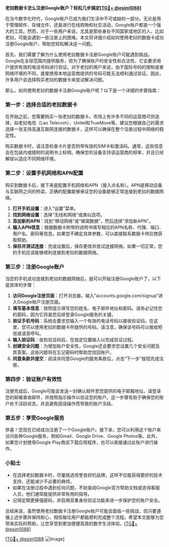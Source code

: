 **老挝数据卡怎么注册Google账户？轻松几步搞定[[TG💪+ @esim1088](https://t.me/s/esim1088)]**

在当今数字化时代，Google账户已成为我们生活中不可或缺的一部分。无论是用于管理邮件、存储文件，还是进行在线购物和社交活动，Google账户都是一个强大的工具。然而，对于一些用户来说，尤其是那些身处不同国家或地区的人，比如老挝，可能会遇到一些注册上的困难。本文将详细介绍如何使用老挝的数据卡成功注册Google账户，帮助您轻松解决这一问题。

首先，我们需要了解为什么使用老挝数据卡注册Google账户可能遇到挑战。Google在全球范围内提供服务，但为了确保账户的安全性和合法性，它会要求用户提供有效的电话号码进行验证。对于老挝的用户来说，由于国际号码的限制或者网络环境的不同，直接使用本地运营商提供的号码可能无法顺利通过验证。因此，许多用户会选择购买老挝的数据卡来尝试解决问题。

那么，如何使用老挝的数据卡注册Google账户呢？以下是一个详细的步骤指南：

### 第一步：选择合适的老挝数据卡

在开始之前，您需要购买一张老挝的数据卡。市场上有许多不同的运营商可供选择，如老挝电信（Lao Telecom）、Unitel和TrueMove等。建议您根据自己的需求选择一张支持高速互联网连接的数据卡，这样可以确保在整个注册过程中网络的稳定性。

购买数据卡时，请注意检查卡片是否附带有效的SIM卡和激活码。通常，这些信息会在包装内或随附的说明书上标明。确保您的设备支持该运营商的频率，并且已经解锁以适应不同网络环境。

### 第二步：设置手机网络和APN配置

购买到数据卡后，接下来是配置手机网络和APN（接入点名称）。APN是移动设备与互联网之间的桥梁，正确的配置能够保证您的设备能够正常连接到老挝的数据网络。

1. **打开手机设置**：进入“设置”菜单。
2. **找到网络设置**：选择“无线和网络”或类似选项。
3. **添加新的APN**：找到“移动网络”或“蜂窝数据”，然后选择“添加新APN”。
4. **输入APN信息**：根据数据卡附带的说明书填写相应的APN名称、代理、端口、用户名、密码等信息。如果您不确定具体参数，可以直接联系数据卡供应商获取帮助。
5. **保存并测试连接**：完成设置后，保存更改并尝试连接网络。如果一切正常，您的手机应该能够顺利连接到老挝的数据网络。

### 第三步：注册Google账户

当您的手机成功连接到老挝的数据网络后，就可以开始注册Google账户了。以下是具体的步骤：

1. **访问Google注册页面**：打开浏览器，输入“accounts.google.com/signup”进入Google账户注册页面。
2. **填写基本信息**：按照提示填写您的姓名、电子邮件地址和密码。请务必记住您的密码，因为它将是您后续登录Google服务的关键。
3. **验证手机号码**：系统会要求您输入一个有效的电话号码以接收验证码。在这里，您可以使用老挝的数据卡所提供的号码。请注意，确保该号码可以接收短信或语音呼叫。
4. **输入验证码**：收到验证码后，在指定位置输入以完成验证过程。
5. **创建安全问题**：为增加账户安全性，Google还会要求您设置几个安全问题及其答案。这些问题将在忘记密码时帮助您找回账户。
6. **同意条款并提交**：阅读并同意Google的服务条款后，点击“下一步”按钮完成注册。

### 第四步：验证账户有效性

注册完成后，Google可能会发送一封确认邮件至您提供的电子邮箱地址。请登录您的邮箱查收邮件，并按照指示操作以验证您的账户。这一步骤有助于确保您的账户处于活跃状态，并且避免因误操作而导致的账户冻结。

### 第五步：享受Google服务

恭喜！您现在已经成功注册了一个Google账户。接下来，您可以利用这个账户来访问各种Google服务，例如Gmail、Google Drive、Google Photos等。此外，如果您计划使用Google Play商店下载应用程序，也可以直接通过此账户进行操作。

### 小贴士

- 在选择老挝数据卡时，尽量挑选信誉良好的品牌，这样不仅能获得更好的技术支持，还能减少不必要的麻烦。
- 如果在注册过程中遇到任何问题，不妨查阅Google官方帮助文档或咨询客服人员，他们通常能提供非常有用的指导。
- 记得定期更换强密码，并启用双重身份验证功能来进一步保护您的账户安全。

总结来说，虽然使用老挝数据卡注册Google账户可能会面临一些挑战，但只要遵循上述步骤并保持耐心，相信每位用户都能顺利完成整个流程。希望本文能够为您带来实际的帮助，让您享受到更加便捷高效的数字生活体验。[[TG💪+ @esim1088](https://t.me/s/esim1088)]

[[TG💪+ @esim1088](https://t.me/s/esim1088) ![Image](https://i.postimg.cc/4NQfJmqS/Snipaste-2025-05-13-00-14-12.png)]